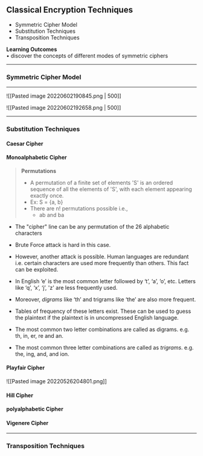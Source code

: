 ## Classical Encryption Techniques
- Symmetric Cipher Model
- Substitution Techniques
- Transposition Techniques

__Learning Outcomes__   
• discover the concepts of different modes of symmetric ciphers

---
### Symmetric Cipher Model

---

![[Pasted image 20220602190845.png | 500]]

![[Pasted image 20220602192658.png | 500]]

---
### Substitution Techniques

#### Caesar Cipher

#### Monoalphabetic Cipher
>__Permutations__
>- A permutation of a finite set of elements 'S' is an ordered sequence of all the elements of 'S', with each element appearing exactly once.
>- Ex: S = {a, b}
>- There are n! permutations possible i.e.,
>	- ab and ba
- The "cipher" line can be any permutation of the 26 alphabetic characters

- Brute Force attack is hard in this case.
- However, another attack is possible. Human languages are redundant i.e. certain characters are used more frequently than others. This fact can be exploited.  
- In English ‘e’ is the most common letter followed by ‘t’, ‘a’, ’o’,  etc. Letters like ‘q’, ‘x’, ‘j’, 'z' are less frequently used.
- Moreover, _digrams_ like ‘th’ and trigrams like ‘the’ are also more frequent.  
- Tables of frequency of these letters exist. These can be used to guess the plaintext if the plaintext is in uncompressed English language.  
- The most common two letter combinations are called as digrams. e.g. th, in, er, re and an.  
- The most common three letter combinations are called as _trigrams_. e.g. the, ing, and, and ion.


 

#### Playfair Cipher
![[Pasted image 20220526204801.png]]

#### Hill Cipher

#### polyalphabetic Cipher

#### Vigenere Cipher





---
### Transposition Techniques

